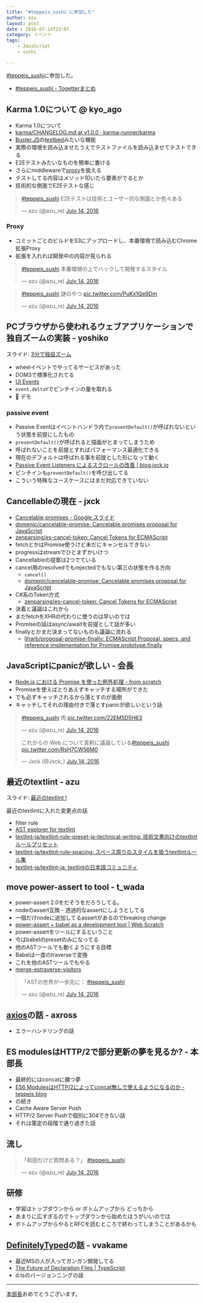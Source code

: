 ```yaml
---
title: "#teppeis_sushi に参加した"
author: azu
layout: post
date : 2016-07-14T23:07
category: イベント
tags:
    - JavaScript
    - sushi

---
```


[#teppeis_sushi](https://twitter.com/search?q=%23teppeis_sushi&src=typd "#teppeis_sushi")に参加した。

- [#teppeis_sushi - Togetterまとめ](http://togetter.com/li/1000035 "#teppeis_sushi - Togetterまとめ")

## Karma 1.0について @ kyo_ago

- Karma 1.0について
- [karma/CHANGELOG.md at v1.0.0 · karma-runner/karma](https://github.com/karma-runner/karma/blob/v1.0.0/CHANGELOG.md "karma/CHANGELOG.md at v1.0.0 · karma-runner/karma")
- [Buster.JS](http://docs.busterjs.org/en/latest/ "Buster.JS")の[testbed](https://azu.github.io//slide/Kamakura/busterJS.html#slide22 "testbed")みたいな機能
- 実際の環境を読み込ませたうえでテストファイルを読み込ませてテストできる
- E2Eテストみたいなものを簡単に書ける
- さらにmiddlewareで[proxy](https://github.com/karma-runner/karma/blob/master/lib/middleware/proxy.js "proxy")を扱える
- テストしてる内容はメソッド叩いたら要素がでるとか
- 技術的な側面でE2Eテストな感じ

<blockquote class="twitter-tweet" data-lang="en"><p lang="ja" dir="ltr"><a href="https://twitter.com/hashtag/teppeis_sushi?src=hash">#teppeis_sushi</a> E2Eテストは技術とユーザー的な側面とか色々ある</p>&mdash; azu (@azu_re) <a href="https://twitter.com/azu_re/status/753542849296146432">July 14, 2016</a></blockquote>
<script async src="//platform.twitter.com/widgets.js" charset="utf-8"></script>

### Proxy

- コミットごとのビルドをS3にアップロードし、本番環境で読み込むChrome拡張Proxy
- 拡張を入れれば開発中の内容が見られる

<blockquote class="twitter-tweet" data-lang="en"><p lang="ja" dir="ltr"><a href="https://twitter.com/hashtag/teppeis_sushi?src=hash">#teppeis_sushi</a> 本番環境の上でハックして開発するスタイル</p>&mdash; azu (@azu_re) <a href="https://twitter.com/azu_re/status/753544008811421697">July 14, 2016</a></blockquote>
<script async src="//platform.twitter.com/widgets.js" charset="utf-8"></script>

<blockquote class="twitter-tweet" data-lang="en"><p lang="ja" dir="ltr"><a href="https://twitter.com/hashtag/teppeis_sushi?src=hash">#teppeis_sushi</a> 謎のやつ <a href="https://t.co/PuKx1Qe9Dm">pic.twitter.com/PuKx1Qe9Dm</a></p>&mdash; azu (@azu_re) <a href="https://twitter.com/azu_re/status/753546274012434433">July 14, 2016</a></blockquote>
<script async src="//platform.twitter.com/widgets.js" charset="utf-8"></script>

## PCブラウザから使われるウェブアプリケーションで独自ズームの実装 - yoshiko

スライド: [3分で独自ズーム](http://yoshiko-pg.github.io/slides/20160714-sushijs/)

- wheelイベントでやってるサービスがあった
- DOM3で標準化されてる
- [UI Events](https://w3c.github.io/uievents/#events-wheelevents "UI Events")
- `event.deltaY`でピンチインの量を取れる
- :sushi: デモ

### passive event

- Passive Eventはイベントハンドラ内で`preventDefault()`が呼ばれないという状態を前提にしたもの
- `preventDefault()`が呼ばれると描画がとまってしまうため
- 呼ばれないことを前提とすればパフォーマンス最適化できる
- 現在のデフォルトは呼ばれる事を前提とした形になって動く
- [Passive Event Listeners によるスクロールの改善 | blog.jxck.io](https://blog.jxck.io/entries/2016-06-09/passive-event-listeners.html "Passive Event Listeners によるスクロールの改善 | blog.jxck.io")
- ピンチインも`preventDefault()`を呼び出してる
- こういう特殊なユースケースにはまだ対応できていない


## Cancellableの現在 - jxck

- [Cancelable promises - Google スライド](https://docs.google.com/presentation/d/1V4vmC54gJkwAss1nfEt9ywc-QOVOfleRxD5qtpMpc8U/edit#slide=id.gc6f9e470d_0_0)
- [domenic/cancelable-promise: Cancelable promises proposal for JavaScript](https://github.com/domenic/cancelable-promise)
- [zenparsing/es-cancel-token: Cancel Tokens for ECMAScript](https://github.com/zenparsing/es-cancel-token)
- fetchとかはPromise使うけど未だにキャンセルできない
- progressはstreamでひとまずかいけつ
- Cancellableの提案は2つでている
- cancel用のresolvedでもrejectedでもない第三の状態を作る方向
	- `cancel()` 
	- [domenic/cancelable-promise: Cancelable promises proposal for JavaScript](https://github.com/domenic/cancelable-promise)
- C#系のToken方式
	- [zenparsing/es-cancel-token: Cancel Tokens for ECMAScript](https://github.com/zenparsing/es-cancel-token)
- 決着と議論はこれから
- まだfetchをXHRの代わりに使うのは早いのでは
- Promiseの話はasync/awaitを前提として話が多い
- finallyとかまだ決まってないものも議論に流れる
	- [ljharb/proposal-promise-finally: ECMAScript Proposal, specs, and reference implementation for Promise.prototype.finally](https://github.com/ljharb/proposal-promise-finally "ljharb/proposal-promise-finally: ECMAScript Proposal, specs, and reference implementation for Promise.prototype.finally")

## JavaScriptにpanicが欲しい - 会長

- [Node.js における Promise を使った例外処理 - from scratch](http://yosuke-furukawa.hatenablog.com/entry/2016/07/12/103734 "Node.js における Promise を使った例外処理 - from scratch")
- Promiseを使えばとりあえずキャッチする場所ができた
- でも必ずキャッチされるから落とすのが面倒
- キャッチしてそれの理由付きで落とすpanicが欲しいという話

<blockquote class="twitter-tweet" data-lang="en"><p lang="ja" dir="ltr"><a href="https://twitter.com/hashtag/teppeis_sushi?src=hash">#teppeis_sushi</a> 肉 <a href="https://t.co/22EM5D5H63">pic.twitter.com/22EM5D5H63</a></p>&mdash; azu (@azu_re) <a href="https://twitter.com/azu_re/status/753553912519536640">July 14, 2016</a></blockquote>
<script async src="//platform.twitter.com/widgets.js" charset="utf-8"></script>

<blockquote class="twitter-tweet" data-lang="en"><p lang="ja" dir="ltr">これからの Web について真剣に議論している<a href="https://twitter.com/hashtag/teppeis_sushi?src=hash">#teppeis_sushi</a> <a href="https://t.co/RsH7CW56M0">pic.twitter.com/RsH7CW56M0</a></p>&mdash; Jxck (@Jxck_) <a href="https://twitter.com/Jxck_/status/753556576070275072">July 14, 2016</a></blockquote>
<script async src="//platform.twitter.com/widgets.js" charset="utf-8"></script>

## 最近のtextlint - azu

スライド: [最近のtextlint !](https://azu.github.io//slide/2016/honbucho/textlint.html "最近のtextlint !")

最近のtextlintに入れた変更点の話

- filter rule
- [AST explorer for textlint](https://textlint.github.io/astexplorer/ "AST explorer for textlint")
- [textlint-ja/textlint-rule-preset-ja-technical-writing: 技術文書向けのtextlintルールプリセット](https://github.com/textlint-ja/textlint-rule-preset-ja-technical-writing)
- [textlint-ja/textlint-rule-spacing: スペース周りのスタイルを扱うtextlintルール集](https://github.com/textlint-ja/textlint-rule-spacing)
- [textlint-ja/textlint-ja: textlintの日本語コミュニティ](https://github.com/textlint-ja/textlint-ja)


## move power-assert to tool - t_wada

- power-assert 2.0をだそうをだろうしてる。
- nodeのassert互換 - 透過的なassertにしようとしてる
- 一個だけnodeに追加してるassertがあるのでbreaking change
- [power-assert + babel as a development tool | Web Scratch](https://efcl.info/2016/04/14/espower-babel-is-deprecated/ "power-assert + babel as a development tool | Web Scratch")
- power-assertをツールにするということ
- 今はbabelのpresetのみになってる
- 他のASTツールでも動くようにする目標
- Babelは一度のtraverseで変換
- これを他のASTツールでもやる
- [merge-estraverse-visitors](https://www.npmjs.com/package/merge-estraverse-visitors "merge-estraverse-visitors")

<blockquote class="twitter-tweet" data-lang="en"><p lang="ja" dir="ltr">「ASTの世界が一歩先に： <a href="https://twitter.com/hashtag/teppeis_sushi?src=hash">#teppeis_sushi</a></p>&mdash; azu (@azu_re) <a href="https://twitter.com/azu_re/status/753565073788907520">July 14, 2016</a></blockquote>
<script async src="//platform.twitter.com/widgets.js" charset="utf-8"></script>

## [axios](https://github.com/mzabriskie/axios "axios")の話 - axross

- エラーハンドリングの話

## ES modulesはHTTP/2で部分更新の夢を見るか? - 本部長

- 最終的にはconcatに勝つ夢
- [ES6 ModulesはHTTP/2によってconcat無しで使えるようになるのか - teppeis blog](http://teppeis.hatenablog.com/entry/2015/05/es6-modules-and-http2 "ES6 ModulesはHTTP/2によってconcat無しで使えるようになるのか - teppeis blog")
- の続き
- Cache Aware Server Push
- HTTP/2 Server Pushで個別に304できない話
- それは策定の段階で通り過ぎた話


## 流し

<blockquote class="twitter-tweet" data-lang="en"><p lang="ja" dir="ltr">「和田だけど質問ある？」 <a href="https://twitter.com/hashtag/teppeis_sushi?src=hash">#teppeis_sushi</a></p>&mdash; azu (@azu_re) <a href="https://twitter.com/azu_re/status/753573209220407296">July 14, 2016</a></blockquote>
<script async src="//platform.twitter.com/widgets.js" charset="utf-8"></script>

## 研修

- 学習はトップダウンから or ボトムアップから どっちから
- あまりに広すぎるのでトップダウンから始めたほうがいいのでは
- ボトムアップからやるとRFCを読むところで終わってしまうことがあるかも


## [DefinitelyTyped](https://github.com/DefinitelyTyped/ "DefinitelyTyped")の話 - vvakame

- 最近MSの人が入ってガンガン開発してる
- [The Future of Declaration Files | TypeScript](https://blogs.msdn.microsoft.com/typescript/2016/06/15/the-future-of-declaration-files/ "The Future of Declaration Files | TypeScript")
- d.tsのバージョンニングの話


-----

[本部長](http://group.cybozu.jp/news/16063001.html)おめでとうございます。
